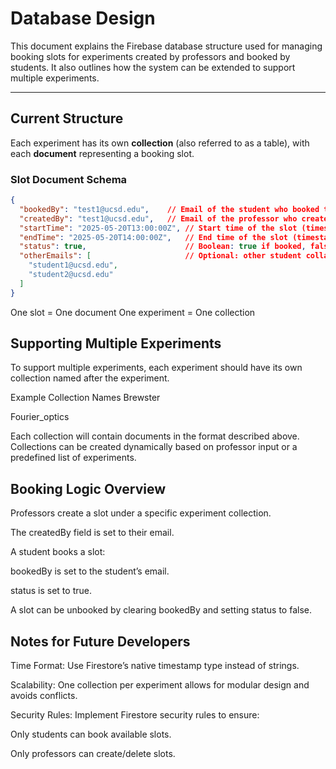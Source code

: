 # Database Design

This document explains the Firebase database structure used for managing booking slots for experiments created by professors and booked by students. It also outlines how the system can be extended to support multiple experiments.

---

## Current Structure

Each experiment has its own **collection** (also referred to as a table), with each **document** representing a booking slot.

### Slot Document Schema

```json
{
  "bookedBy": "test1@ucsd.edu",    // Email of the student who booked the slot (null if not booked)
  "createdBy": "test1@ucsd.edu",   // Email of the professor who created the slot
  "startTime": "2025-05-20T13:00:00Z", // Start time of the slot (timestamp in UTC)
  "endTime": "2025-05-20T14:00:00Z",   // End time of the slot (timestamp in UTC)
  "status": true,                      // Boolean: true if booked, false if available
  "otherEmails": [                     // Optional: other student collaborators (emails)
    "student1@ucsd.edu",
    "student2@ucsd.edu"
  ]
}
```

One slot = One document
One experiment = One collection

## Supporting Multiple Experiments
To support multiple experiments, each experiment should have its own collection named after the experiment.

Example Collection Names
Brewster

Fourier_optics

Each collection will contain documents in the format described above. Collections can be created dynamically based on professor input or a predefined list of experiments.


## Booking Logic Overview
Professors create a slot under a specific experiment collection.

The createdBy field is set to their email.

A student books a slot:

bookedBy is set to the student’s email.

status is set to true.

A slot can be unbooked by clearing bookedBy and setting status to false.

## Notes for Future Developers
Time Format: Use Firestore’s native timestamp type instead of strings.

Scalability: One collection per experiment allows for modular design and avoids conflicts.

Security Rules: Implement Firestore security rules to ensure:

Only students can book available slots.

Only professors can create/delete slots.
